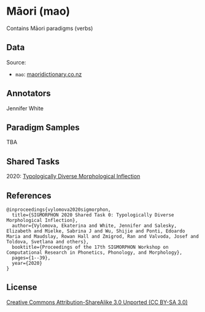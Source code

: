 # Māori (mao)

Contains Māori paradigms (verbs)


## Data

Source:
- `mao`: [maoridictionary.co.nz](maoridictionary.co.nz)

## Annotators
Jennifer White


## Paradigm Samples
TBA

## Shared Tasks

2020: [Typologically Diverse Morphological Inflection](https://www.aclweb.org/anthology/2020.sigmorphon-1.1/)

## References
```
@inproceedings{vylomova2020sigmorphon,
  title={SIGMORPHON 2020 Shared Task 0: Typologically Diverse Morphological Inflection},
  author={Vylomova, Ekaterina and White, Jennifer and Salesky, Elizabeth and Mielke, Sabrina J and Wu, Shijie and Ponti, Edoardo Maria and Maudslay, Rowan Hall and Zmigrod, Ran and Valvoda, Josef and Toldova, Svetlana and others},
  booktitle={Proceedings of the 17th SIGMORPHON Workshop on Computational Research in Phonetics, Phonology, and Morphology},
  pages={1--39},
  year={2020}
}

```

## License
 [Creative Commons Attribution-ShareAlike 3.0 Unported (CC BY-SA 3.0)](https://creativecommons.org/licenses/by-sa/3.0/)

